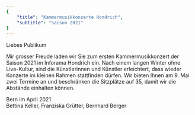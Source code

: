 ```yaml
---
{
    "title": "Kammermusikkonzerte Hondrich",
    "subtitle": "Saison 2021"
}
---
```


Liebes Publikum

Mir grosser Freude laden wir Sie zum ersten Kammermusikkonzert  der Saison 2021 im Inforama Hondrich ein.
Nach einem langen Winter ohne Live-Kultur, sind die Künstlerinnen und Künstler erleichtert, dass wieder Konzerte im kleinen Rahmen stattfinden dürfen.
Wir bieten Ihnen am 9. Mai zwei Termine an und beschränken die Sitzplätze auf 35, damit wir die Abstände einhalten können.

Bern im April 2021  
Bettina Keller, Franziska Grütter, Bernhard Berger
